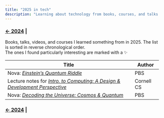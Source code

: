 ```yaml
---
title: "2025 in tech"
description: "Learning about technology from books, courses, and talks in 2025"
---
```


### [← 2024](/2024/12/31/learn-2024) |

Books, talks, videos, and courses I learned something from in 2025. The list is sorted in reverse chronological order.\
The ones I found particularly interesting are marked with a ✨

| Title | Author |
| --- | --- | 
| Nova: [*Einstein’s Quantum Riddle*](https://www.pbs.org/video/einsteins-quantum-riddle-ykvwhm/) | PBS | <!-- 2/4/2025 -->
| Lecture notes for [*Intro. to Computing: A Design & Development Perspective*](https://www.cs.cornell.edu/courses/cs1110/2024fa/)  | Cornell CS | <!-- 2/4/2025 -->
| Nova: [*Decoding the Universe: Cosmos & Quantum*](https://www.pbs.org/wgbh/nova/series/decoding-the-universe/) | PBS | <!-- 2/3/2025 --> 

### [← 2024](/2024/12/31/learn-2024) |
